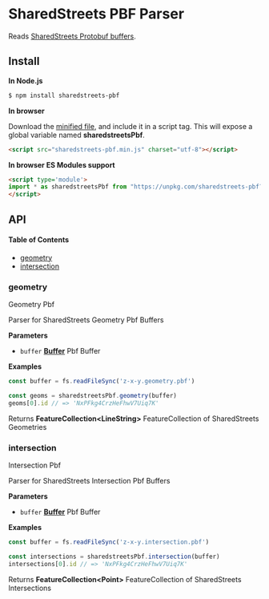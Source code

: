 # SharedStreets PBF Parser

Reads [SharedStreets Protobuf buffers](https://github.com/sharedstreets/sharedstreets-ref-system/tree/master/proto).

## Install

**In Node.js**

```bash
$ npm install sharedstreets-pbf
```

**In browser**

Download the [minified file](https://unpkg.com/sharedstreets/sharedstreets-pbf.min.js), and include it in a script tag. This will expose a global variable named **sharedstreetsPbf**.

```html
<script src="sharedstreets-pbf.min.js" charset="utf-8"></script>
```

**In browser ES Modules support**

```html
<script type='module'>
import * as sharedstreetsPbf from "https://unpkg.com/sharedstreets-pbf?module"
</script>
```

## API

<!-- Generated by documentation.js. Update this documentation by updating the source code. -->

#### Table of Contents

-   [geometry](#geometry)
-   [intersection](#intersection)

### geometry

Geometry Pbf

Parser for SharedStreets Geometry Pbf Buffers

**Parameters**

-   `buffer` **[Buffer](https://nodejs.org/api/buffer.html)** Pbf Buffer

**Examples**

```javascript
const buffer = fs.readFileSync('z-x-y.geometry.pbf')

const geoms = sharedstreetsPbf.geometry(buffer)
geoms[0].id // => 'NxPFkg4CrzHeFhwV7Uiq7K'
```

Returns **FeatureCollection&lt;LineString>** FeatureCollection of SharedStreets Geometries

### intersection

Intersection Pbf

Parser for SharedStreets Intersection Pbf Buffers

**Parameters**

-   `buffer` **[Buffer](https://nodejs.org/api/buffer.html)** Pbf Buffer

**Examples**

```javascript
const buffer = fs.readFileSync('z-x-y.intersection.pbf')

const intersections = sharedstreetsPbf.intersection(buffer)
intersections[0].id // => 'NxPFkg4CrzHeFhwV7Uiq7K'
```

Returns **FeatureCollection&lt;Point>** FeatureCollection of SharedStreets Intersections
